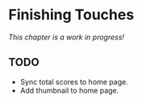 # Finishing Touches

*This chapter is a work in progress!*

## TODO

- Sync total scores to home page.
- Add thumbnail to home page.
